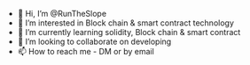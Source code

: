 - 👋 Hi, I’m @RunTheSlope
- 👀 I’m interested in Block chain & smart contract technology
- 🌱 I’m currently learning solidity, Block chain & smart contract 
- 💞️ I’m looking to collaborate on developing 
- 📫 How to reach me - DM or by email

<!---
RunTheSlope/RunTheSlope is a ✨ special ✨ repository because its `README.md` (this file) appears on your GitHub profile.
You can click the Preview link to take a look at your changes.
--->
